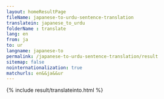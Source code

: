 ```yaml
---
layout: homeResultPage
fileName: japanese-to-urdu-sentence-translation
translatein: japanese_to_urdu
folderName : translate
lang: en
from: ja
to: ur
langname: japanese-to
permalink: /japanese-to-urdu-sentence-translation/result
sitemap: false
nointernationalization: true
matchurls: en&&ja&&ur
---
```

{% include result/translateinto.html %}

<script src="/js/result/translation.js" data-foldername="{{page.folderName}}" data-lang="{{page.lang}}"></script>
